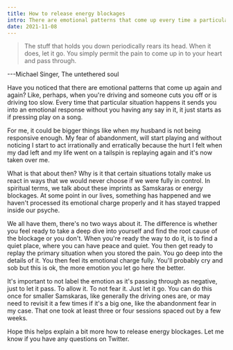 ```yaml
---
title: How to release energy blockages
intro: There are emotional patterns that come up every time a particular situation occurs, triggering an emotional response without you having any say.
date: 2021-11-08
---
```


> The stuff that holds you down periodically rears its head. When it does, let it go. You simply permit the pain to come up in to your heart and pass through.

---Michael Singer, The untethered soul

Have you noticed that there are emotional patterns that come up again and again? Like, perhaps, when you're driving and someone cuts you off or is driving too slow. Every time that particular situation happens it sends you into an emotional response without you having any say in it, it just starts as if pressing play on a song.

For me, it could be bigger things like when my husband is not being responsive enough. My fear of abandonment, will start playing and without noticing I start to act irrationally and erratically because the hurt I felt when my dad left and my life went on a tailspin is replaying again and it's now taken over me.

What is that about then? Why is it that certain situations totally make us react in ways that we would never choose if we were fully in control. In spiritual terms, we talk about these imprints as Samskaras or energy blockages. At some point in our lives, something has happened and we haven't processed its emotional charge properly and it has stayed trapped inside our psyche.

We all have them, there's no two ways about it. The difference is whether you feel ready to take a deep dive into yourself and find the root cause of the blockage or you don't. When you're ready the way to do it, is to find a quiet place, where you can have peace and quiet. You then get ready to replay the primary situation when you stored the pain. You go deep into the details of it. You then feel its emotional charge fully. You'll probably cry and sob but this is ok, the more emotion you let go here the better.

It's important to not label the emotion as it's passing through as negative, just to let it pass. To allow it. To not fear it. Just let it go. You can do this once for smaller Samskaras, like generally the driving ones are, or may need to revisit it a few times if it's a big one, like the abandonment fear in my case. That one took at least three or four sessions spaced out by a few weeks.

Hope this helps explain a bit more how to release energy blockages. Let me know if you have any questions on Twitter.
